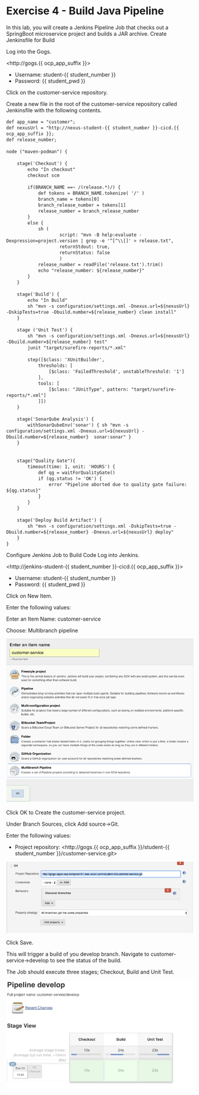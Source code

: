 # Exercise 4 - Build Java Pipeline

In this lab, you will create a Jenkins Pipeline Job that checks out a SpringBoot microservice project and builds a JAR archive.
Create Jenkinsfile for Build

Log into the Gogs.

<http://gogs.{{ ocp_app_suffix }}>

* Username: student-{{ student_number }}
* Password: {{ student_pwd }}


Click on the customer-service repository.

Create a new file in the root of the customer-service repository called Jenkinsfile with the following contents.


```
def app_name = "customer";
def nexusUrl = "http://nexus-student-{{ student_number }}-cicd.{{ ocp_app_suffix }};
def release_number;

node ("maven-podman") {

	stage('Checkout') {
		echo "In checkout"
		checkout scm

		if(BRANCH_NAME ==~ /(release.*)/) {
			def tokens = BRANCH_NAME.tokenize( '/' )
			branch_name = tokens[0]
			branch_release_number = tokens[1]
			release_number = branch_release_number
		}
		else {
			sh (
					script: "mvn -B help:evaluate -Dexpression=project.version | grep -e '^[^\\[]' > release.txt",
					returnStdout: true,
					returnStatus: false
					)
			release_number = readFile('release.txt').trim()
			echo "release_number: ${release_number}"
		}
	}

	stage('Build') {
		echo "In Build"
		sh "mvn -s configuration/settings.xml -Dnexus.url=${nexusUrl}  -DskipTests=true -Dbuild.number=${release_number} clean install"
	}

	stage ('Unit Test') {
		sh "mvn -s configuration/settings.xml -Dnexus.url=${nexusUrl}  -Dbuild.number=${release_number} test"
		junit "target/surefire-reports/*.xml"

		step([$class: 'XUnitBuilder',
			thresholds: [
				[$class: 'FailedThreshold', unstableThreshold: '1']
			],
			tools: [
				[$class: "JUnitType", pattern: "target/surefire-reports/*.xml"]
			]])
	}

	stage('SonarQube Analysis') {
		withSonarQubeEnv('sonar') { sh "mvn -s configuration/settings.xml -Dnexus.url=${nexusUrl} -Dbuild.number=${release_number}  sonar:sonar" }
	}


	stage("Quality Gate"){
		timeout(time: 1, unit: 'HOURS') {
			def qg = waitForQualityGate()
			if (qg.status != 'OK') {
				error "Pipeline aborted due to quality gate failure: ${qg.status}"
			}
		}
	}

	stage('Deploy Build Artifact') {
		sh "mvn -s configuration/settings.xml -DskipTests=true -Dbuild.number=${release_number} -Dnexus.url=${nexusUrl} deploy"
    }
}
```

Configure Jenkins Job to Build Code
Log into Jenkins.

<http://jenkins-student-{{ student_number }}-cicd.{{ ocp_app_suffix }}>

* Username: student-{{ student_number }}
* Password: {{ student_pwd }}

Click on New Item.

Enter the following values:

Enter an Item Name: customer-service

Choose: Multibranch pipeline

![alt text](../images/image18.png)

Click OK to Create the customer-service project.

Under Branch Sources, click Add source->Git.

Enter the following values:

* Project repository: <http://gogs.{{ ocp_app_suffix }}/student-{{ student_number }}/customer-service.git>

![alt text](../images/image16.png)


Click Save.

This will trigger a build of you develop branch.  Navigate to customer-service->develop to see the status of the build.

The Job should execute three stages; Checkout, Build and Unit Test.

![alt text](../images/image17.png)
